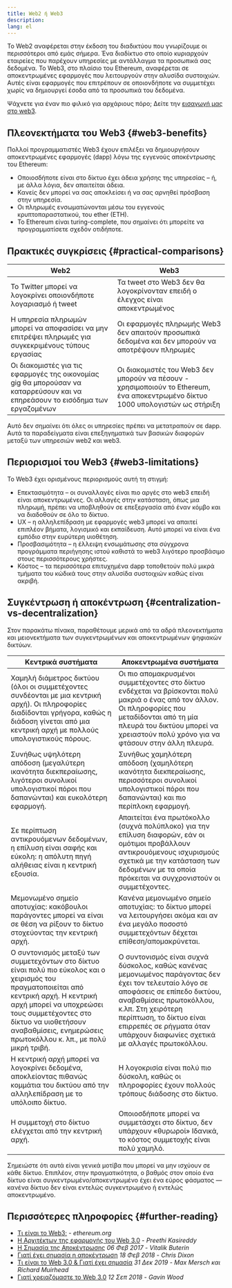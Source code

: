 ```yaml
---
title: Web2 ή Web3
description:
lang: el
---
```


Το Web2 αναφέρεται στην έκδοση του διαδικτύου που γνωρίζουμε οι περισσότεροι από εμάς σήμερα. Ένα διαδίκτυο στο οποίο κυριαρχούν εταιρείες που παρέχουν υπηρεσίες με αντάλλαγμα τα προσωπικά σας δεδομένα. Το Web3, στο πλαίσιο του Ethereum, αναφέρεται σε αποκεντρωμένες εφαρμογές που λειτουργούν στην αλυσίδα συστοιχιών. Αυτές είναι εφαρμογές που επιτρέπουν σε οποιονδήποτε να συμμετέχει χωρίς να δημιουργεί έσοδα από τα προσωπικά του δεδομένα.

Ψάχνετε για έναν πιο φιλικό για αρχάριους πόρο; Δείτε την [εισαγωγή μας στο web3](/web3/).

## Πλεονεκτήματα του Web3 {#web3-benefits}

Πολλοί προγραμματιστές Web3 έχουν επιλέξει να δημιουργήσουν αποκεντρωμένες εφαρμογές (dapp) λόγω της εγγενούς αποκέντρωσης του Ethereum:

- Οποιοσδήποτε είναι στο δίκτυο έχει άδεια χρήσης της υπηρεσίας – ή, με άλλα λόγια, δεν απαιτείται άδεια.
- Κανείς δεν μπορεί να σας αποκλείσει ή να σας αρνηθεί πρόσβαση στην υπηρεσία.
- Οι πληρωμές ενσωματώνονται μέσω του εγγενούς κρυπτοπαραστατικού, του ether (ETH).
- Το Ethereum είναι turing-complete, που σημαίνει ότι μπορείτε να προγραμματίσετε σχεδόν οτιδήποτε.

## Πρακτικές συγκρίσεις {#practical-comparisons}

| Web2                                                                                                                           | Web3                                                                                                                            |
| ------------------------------------------------------------------------------------------------------------------------------ | ------------------------------------------------------------------------------------------------------------------------------- |
| Το Twitter μπορεί να λογοκρίνει οποιονδήποτε λογαριασμό ή tweet                                                                | Τα tweet στο Web3 δεν θα λογοκρίνονταν επειδή ο έλεγχος είναι αποκεντρωμένος                                                    |
| Η υπηρεσία πληρωμών μπορεί να αποφασίσει να μην επιτρέψει πληρωμές για συγκεκριμένους τύπους εργασίας                          | Οι εφαρμογές πληρωμής Web3 δεν απαιτούν προσωπικά δεδομένα και δεν μπορούν να αποτρέψουν πληρωμές                               |
| Οι διακομιστές για τις εφαρμογές της οικονομίας gig θα μπορούσαν να καταρρεύσουν και να επηρεάσουν το εισόδημα των εργαζομένων | Οι διακομιστές του Web3 δεν μπορούν να πέσουν - χρησιμοποιούν το Ethereum, ένα αποκεντρωμένο δίκτυο 1000 υπολογιστών ως στήριξη |

Αυτό δεν σημαίνει ότι όλες οι υπηρεσίες πρέπει να μετατραπούν σε dapp. Αυτά τα παραδείγματα είναι επεξηγηματικά των βασικών διαφορών μεταξύ των υπηρεσιών web2 και web3.

## Περιορισμοί του Web3 {#web3-limitations}

Το Web3 έχει ορισμένους περιορισμούς αυτή τη στιγμή:

- Επεκτασιμότητα – οι συναλλαγές είναι πιο αργές στο web3 επειδή είναι αποκεντρωμένες. Οι αλλαγές στην κατάσταση, όπως μια πληρωμή, πρέπει να υποβληθούν σε επεξεργασία από έναν κόμβο και να διαδοθούν σε όλο το δίκτυο.
- UX – η αλληλεπίδραση με εφαρμογές web3 μπορεί να απαιτεί επιπλέον βήματα, λογισμικό και εκπαίδευση. Αυτό μπορεί να είναι ένα εμπόδιο στην ευρύτερη υιοθέτηση.
- Προσβασιμότητα – η έλλειψη ενσωμάτωσης στα σύγχρονα προγράμματα περιήγησης ιστού καθιστά το web3 λιγότερο προσβάσιμο στους περισσότερους χρήστες.
- Κόστος – τα περισσότερα επιτυχημένα dapp τοποθετούν πολύ μικρά τμήματα του κώδικά τους στην αλυσίδα συστοιχιών καθώς είναι ακριβή.

## Συγκέντρωση ή αποκέντρωση {#centralization-vs-decentralization}

Στον παρακάτω πίνακα, παραθέτουμε μερικά από τα αδρά πλεονεκτήματα και μειονεκτήματα των συγκεντρωμένων και αποκεντρωμένων ψηφιακών δικτύων.

| Κεντρικά συστήματα                                                                                                                                                                                                                                                                    | Αποκεντρωμένα συστήματα                                                                                                                                                                                                                                                                     |
| ------------------------------------------------------------------------------------------------------------------------------------------------------------------------------------------------------------------------------------------------------------------------------------- | ------------------------------------------------------------------------------------------------------------------------------------------------------------------------------------------------------------------------------------------------------------------------------------------- |
| Χαμηλή διάμετρος δικτύου (όλοι οι συμμετέχοντες συνδέονται με μια κεντρική αρχή). Οι πληροφορίες διαδίδονται γρήγορα, καθώς η διάδοση γίνεται από μια κεντρική αρχή με πολλούς υπολογιστικούς πόρους.                                                                                 | Οι πιο απομακρυσμένοι συμμετέχοντες στο δίκτυο ενδέχεται να βρίσκονται πολύ μακριά ο ένας από τον άλλον. Οι πληροφορίες που μεταδίδονται από τη μία πλευρά του δικτύου μπορεί να χρειαστούν πολύ χρόνο για να φτάσουν στην άλλη πλευρά.                                                     |
| Συνήθως υψηλότερη απόδοση (μεγαλύτερη ικανότητα διεκπεραίωσης, λιγότεροι συνολικοί υπολογιστικοί πόροι που δαπανώνται) και ευκολότερη εφαρμογή.                                                                                                                                       | Συνήθως χαμηλότερη απόδοση (χαμηλότερη ικανότητα διεκπεραίωσης, περισσότεροι συνολικοί υπολογιστικοί πόροι που δαπανώνται) και πιο περίπλοκη εφαρμογή.                                                                                                                                      |
| Σε περίπτωση αντικρουόμενων δεδομένων, η επίλυση είναι σαφής και εύκολη: η απόλυτη πηγή αλήθειας είναι η κεντρική εξουσία.                                                                                                                                                            | Απαιτείται ένα πρωτόκολλο (συχνά πολύπλοκο) για την επίλυση διαφορών, εάν οι ομότιμοι προβάλλουν αντικρουόμενους ισχυρισμούς σχετικά με την κατάσταση των δεδομένων με τα οποία πρόκειται να συγχρονιστούν οι συμμετέχοντες.                                                                |
| Μεμονωμένο σημείο αποτυχίας: κακόβουλοι παράγοντες μπορεί να είναι σε θέση να ρίξουν το δίκτυο στοχεύοντας την κεντρική αρχή.                                                                                                                                                         | Κανένα μεμονωμένο σημείο αποτυχίας: το δίκτυο μπορεί να λειτουργήσει ακόμα και αν ένα μεγάλο ποσοστό συμμετεχόντων δέχεται επίθεση/απομακρύνεται.                                                                                                                                           |
| Ο συντονισμός μεταξύ των συμμετεχόντων στο δίκτυο είναι πολύ πιο εύκολος και ο χειρισμός του πραγματοποιείται από κεντρική αρχή. Η κεντρική αρχή μπορεί να υποχρεώσει τους συμμετέχοντες στο δίκτυο να υιοθετήσουν αναβαθμίσεις, ενημερώσεις πρωτοκόλλου κ. λπ., με πολύ μικρή τριβή. | Ο συντονισμός είναι συχνά δύσκολος, καθώς κανένας μεμονωμένος παράγοντας δεν έχει τον τελευταίο λόγο σε αποφάσεις σε επίπεδο δικτύου, αναβαθμίσεις πρωτοκόλλου, κ.λπ. Στη χειρότερη περίπτωση, το δίκτυο είναι επιρρεπές σε ρήγματα όταν υπάρχουν διαφωνίες σχετικά με αλλαγές πρωτοκόλλου. |
| Η κεντρική αρχή μπορεί να λογοκρίνει δεδομένα, αποκλείοντας πιθανώς κομμάτια του δικτύου από την αλληλεπίδραση με το υπόλοιπο δίκτυο.                                                                                                                                                 | Η λογοκρισία είναι πολύ πιο δύσκολη, καθώς οι πληροφορίες έχουν πολλούς τρόπους διάδοσης στο δίκτυο.                                                                                                                                                                                        |
| Η συμμετοχή στο δίκτυο ελέγχεται από την κεντρική αρχή.                                                                                                                                                                                                                               | Οποιοσδήποτε μπορεί να συμμετάσχει στο δίκτυο, δεν υπάρχουν «θυρωροί» Ιδανικά, το κόστος συμμετοχής είναι πολύ χαμηλό.                                                                                                                                                                      |

Σημειώστε ότι αυτά είναι γενικά μοτίβα που μπορεί να μην ισχύουν σε κάθε δίκτυο. Επιπλέον, στην πραγματικότητα, ο βαθμός στον οποίο ένα δίκτυο είναι συγκεντρωμένο/αποκεντρωμένο έχει ένα εύρος φάσματος — κανένα δίκτυο δεν είναι εντελώς συγκεντρωμένο ή εντελώς αποκεντρωμένο.

## Περισσότερες πληροφορίες {#further-reading}

- [Τι είναι το Web3;](/web3/) - _ethereum.org_
- [Η Αρχιτέκτων της εφαρμογής του Web 3.0](https://www.preethikasireddy.com/post/the-architecture-of-a-web-3-0-application) - _Preethi Kasireddy_
- [Η Σημασία της Αποκέντρωσης](https://medium.com/@VitalikButerin/the-meaning-of-decentralization-a0c92b76a274) _06 Φεβ 2017 - Vitalik Buterin_
- [Γιατί έχει σημασία η αποκέντρωση](https://medium.com/s/story/why-decentralization-matters-5e3f79f7638e) _18 Φεβ 2018 - Chris Dixon_
- [Τι είναι το Web 3.0 & Γιατί έχει σημασία](https://medium.com/fabric-ventures/what-is-web-3-0-why-it-matters-934eb07f3d2b) _31 Δεκ 2019 - Max Mersch και Richard Muirhead_
- [Γιατί χρειαζόμαστε το Web 3.0](https://medium.com/@gavofyork/why-we-need-web-3-0-5da4f2bf95ab) _12 Σεπ 2018 - Gavin Wood_
